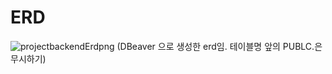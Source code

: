 # ERD
![projectbackendErdpng](https://github.com/user-attachments/assets/b311c307-eba2-4580-b2ed-e92137805651)
(DBeaver 으로 생성한 erd임. 테이블명 앞의 PUBLC.은 무시하기)
